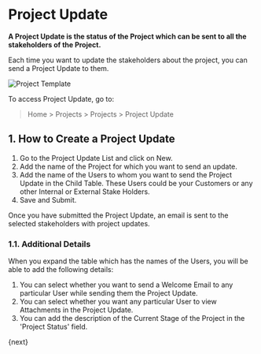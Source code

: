 <!-- add-breadcrumbs -->
# Project Update

**A Project Update is the status of the Project which can be sent to all the stakeholders of the Project.**

Each time you want to update the stakeholders about the project, you can send a Project Update to them.

<img class="screenshot" alt="Project Template" src="{{docs_base_url}}/v12/assets/img/project/projects-project-update.png">

To access Project Update, go to:

> Home > Projects > Projects > Project Update

## 1. How to Create a Project Update

  1. Go to the Project Update List and click on New.
  2. Add the name of the Project for which you want to send an update.
  3. Add the name of the Users to whom you want to send the Project Update in the Child Table. These Users could be your Customers or any other Internal or External Stake Holders.
  4. Save and Submit.

Once you have submitted the Project Update, an email is sent to the selected stakeholders with project updates.

### 1.1. Additional Details

When you expand the table which has the names of the Users, you will be able to add the following details:

  1. You can select whether you want  to send a Welcome Email to any particular User while sending them the Project Update.
  2. You can select whether you want any particular User to view Attachments in the Project Update.
  3. You can add the description of the Current Stage of the Project in the 'Project Status' field.

{next}
